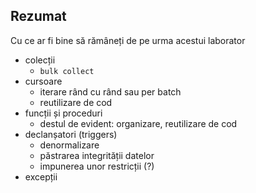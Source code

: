 ## Rezumat

Cu ce ar fi bine să rămâneți de pe urma acestui laborator
- colecții
  - `bulk collect`
- cursoare
  - iterare rând cu rând sau per batch
  - reutilizare de cod
- funcții și proceduri
  - destul de evident: organizare, reutilizare de cod
- declanșatori (triggers)
  - denormalizare
  - păstrarea integrității datelor
  - impunerea unor restricții (?)
- excepții
